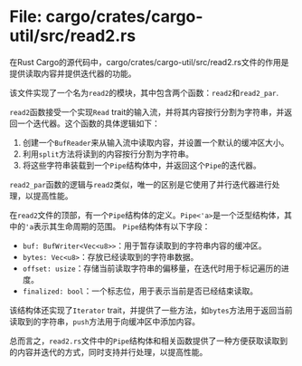 # File: cargo/crates/cargo-util/src/read2.rs

在Rust Cargo的源代码中，cargo/crates/cargo-util/src/read2.rs文件的作用是提供读取内容并提供迭代器的功能。

该文件实现了一个名为`read2`的模块，其中包含两个函数：`read2`和`read2_par`.

`read2`函数接受一个实现`Read` trait的输入流，并将其内容按行分割为字符串，并返回一个迭代器。这个函数的具体逻辑如下：
1. 创建一个`BufReader`来从输入流中读取内容，并设置一个默认的缓冲区大小。
2. 利用`split`方法将读到的内容按行分割为字符串。
3. 将这些字符串装载到一个`Pipe`结构体中，并返回这个`Pipe`的迭代器。

`read2_par`函数的逻辑与`read2`类似，唯一的区别是它使用了并行迭代器进行处理，以提高性能。

在`read2`文件的顶部，有一个`Pipe`结构体的定义。`Pipe<'a>`是一个泛型结构体，其中的`'a`表示其生命周期的范围。
`Pipe`结构体有以下字段：
- `buf: BufWriter<Vec<u8>>`：用于暂存读取到的字符串内容的缓冲区。
- `bytes: Vec<u8>`：存放已经读取到的字符串数据。
- `offset: usize`：存储当前读取字符串的偏移量，在迭代时用于标记遍历的进度。
- `finalized: bool`：一个标志位，用于表示当前是否已经结束读取。

该结构体还实现了`Iterator` trait，并提供了一些方法，如`bytes`方法用于返回当前读取到的字符串，`push`方法用于向缓冲区中添加内容。

总而言之，`read2.rs`文件中的`Pipe`结构体和相关函数提供了一种方便获取读取到的内容并迭代的方式，同时支持并行处理，以提高性能。

